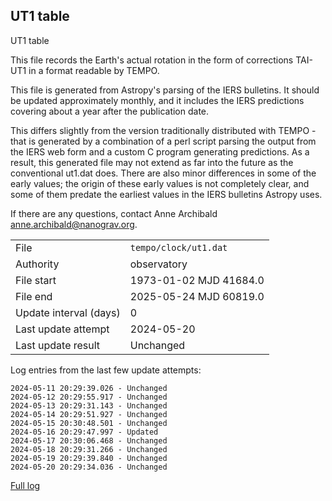 
## UT1 table

UT1 table

This file records the Earth's actual rotation in the form of
corrections TAI-UT1 in a format readable by TEMPO.

This file is generated from Astropy's parsing of the IERS
bulletins. It should be updated approximately monthly, and it
includes the IERS predictions covering about a year after the
publication date.

This differs slightly from the version traditionally distributed
with TEMPO - that is generated by a combination of a perl script
parsing the output from the IERS web form and a custom C program
generating predictions. As a result, this generated file may not
extend as far into the future as the conventional ut1.dat does.
There are also minor differences in some of the early values; the
origin of these early values is not completely clear, and some of
them predate the earliest values in the IERS bulletins Astropy uses.

If there are any questions, contact Anne Archibald
<anne.archibald@nanograv.org>.

|     |     |
|:--- |:--- |
| File | `tempo/clock/ut1.dat` |
| Authority | observatory |
| File start | 1973-01-02 MJD 41684.0 |
| File end | 2025-05-24 MJD 60819.0 |
| Update interval (days) | 0 |
| Last update attempt | 2024-05-20 |
| Last update result | Unchanged |

Log entries from the last few update attempts:
```
2024-05-11 20:29:39.026 - Unchanged
2024-05-12 20:29:55.917 - Unchanged
2024-05-13 20:29:31.143 - Unchanged
2024-05-14 20:29:51.927 - Unchanged
2024-05-15 20:30:48.501 - Unchanged
2024-05-16 20:29:47.997 - Updated
2024-05-17 20:30:06.468 - Unchanged
2024-05-18 20:29:31.266 - Unchanged
2024-05-19 20:29:39.840 - Unchanged
2024-05-20 20:29:34.036 - Unchanged
```
[Full log](https://raw.githubusercontent.com/ipta/pulsar-clock-corrections/main/log/tempo/clock/ut1.dat.log)
